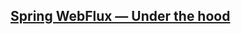 ## [Spring WebFlux — Under the hood](https://www.linkedin.com/pulse/spring-webflux-under-hood-diego-lucas-silva/)

